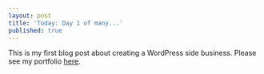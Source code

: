 ```yaml
---
layout: post
title: 'Today: Day 1 of many...'
published: true
---
```


This is my first blog post about creating a WordPress side business. Please see my portfolio <a href="https://www.josephbalog.com/Portfolio" >here</a>.
